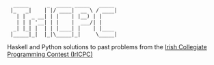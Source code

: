 ```text
  _____      _  _____ _____   _____
 |_   _|    | |/ ____|  __ \ / ____|
   | |  _ __| | |    | |__) | |
   | | | '__| | |    |  ___/| |
  _| |_| |  | | |____| |    | |____
 |_____|_|  |_|\_____|_|     \_____|
```

Haskell and Python solutions to past problems from the
[Irish Collegiate Programming Contest (IrlCPC)](http://acm.ucc.ie/irlcpc)
